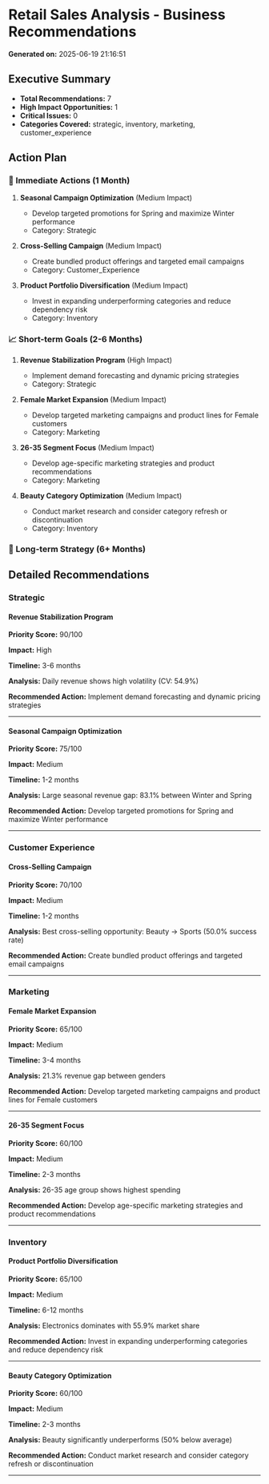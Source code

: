 # Retail Sales Analysis - Business Recommendations

**Generated on:** 2025-06-19 21:16:51

## Executive Summary

- **Total Recommendations:** 7
- **High Impact Opportunities:** 1
- **Critical Issues:** 0
- **Categories Covered:** strategic, inventory, marketing, customer_experience

## Action Plan

### 🚨 Immediate Actions (1 Month)

1. **Seasonal Campaign Optimization** (Medium Impact)
   - Develop targeted promotions for Spring and maximize Winter performance
   - Category: Strategic

2. **Cross-Selling Campaign** (Medium Impact)
   - Create bundled product offerings and targeted email campaigns
   - Category: Customer_Experience

3. **Product Portfolio Diversification** (Medium Impact)
   - Invest in expanding underperforming categories and reduce dependency risk
   - Category: Inventory

### 📈 Short-term Goals (2-6 Months)

1. **Revenue Stabilization Program** (High Impact)
   - Implement demand forecasting and dynamic pricing strategies
   - Category: Strategic

2. **Female Market Expansion** (Medium Impact)
   - Develop targeted marketing campaigns and product lines for Female customers
   - Category: Marketing

3. **26-35 Segment Focus** (Medium Impact)
   - Develop age-specific marketing strategies and product recommendations
   - Category: Marketing

4. **Beauty Category Optimization** (Medium Impact)
   - Conduct market research and consider category refresh or discontinuation
   - Category: Inventory

### 🎯 Long-term Strategy (6+ Months)

## Detailed Recommendations

### Strategic

#### Revenue Stabilization Program

**Priority Score:** 90/100

**Impact:** High

**Timeline:** 3-6 months

**Analysis:** Daily revenue shows high volatility (CV: 54.9%)

**Recommended Action:** Implement demand forecasting and dynamic pricing strategies

---

#### Seasonal Campaign Optimization

**Priority Score:** 75/100

**Impact:** Medium

**Timeline:** 1-2 months

**Analysis:** Large seasonal revenue gap: 83.1% between Winter and Spring

**Recommended Action:** Develop targeted promotions for Spring and maximize Winter performance

---

### Customer Experience

#### Cross-Selling Campaign

**Priority Score:** 70/100

**Impact:** Medium

**Timeline:** 1-2 months

**Analysis:** Best cross-selling opportunity: Beauty → Sports (50.0% success rate)

**Recommended Action:** Create bundled product offerings and targeted email campaigns

---

### Marketing

#### Female Market Expansion

**Priority Score:** 65/100

**Impact:** Medium

**Timeline:** 3-4 months

**Analysis:** 21.3% revenue gap between genders

**Recommended Action:** Develop targeted marketing campaigns and product lines for Female customers

---

#### 26-35 Segment Focus

**Priority Score:** 60/100

**Impact:** Medium

**Timeline:** 2-3 months

**Analysis:** 26-35 age group shows highest spending

**Recommended Action:** Develop age-specific marketing strategies and product recommendations

---

### Inventory

#### Product Portfolio Diversification

**Priority Score:** 65/100

**Impact:** Medium

**Timeline:** 6-12 months

**Analysis:** Electronics dominates with 55.9% market share

**Recommended Action:** Invest in expanding underperforming categories and reduce dependency risk

---

#### Beauty Category Optimization

**Priority Score:** 60/100

**Impact:** Medium

**Timeline:** 2-3 months

**Analysis:** Beauty significantly underperforms (50% below average)

**Recommended Action:** Conduct market research and consider category refresh or discontinuation

---

